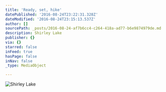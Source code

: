 ```yaml
---
title: 'Ready, set, hike'
datePublished: '2016-08-24T23:22:31.328Z'
dateModified: '2016-08-24T23:15:13.537Z'
author: []
sourcePath: _posts/2016-08-24-af7b6cc4-c264-418a-ad77-b6e9874979de.md
description: Shirley Lake
publisher: {}
via: {}
starred: false
inFeed: true
hasPage: false
inNav: false
_type: MediaObject

---
```

![Shirley Lake](https://the-grid-user-content.s3-us-west-2.amazonaws.com/fa6eb7b0-aef1-4dd8-bdf9-fc181bd4a7c0.jpg)